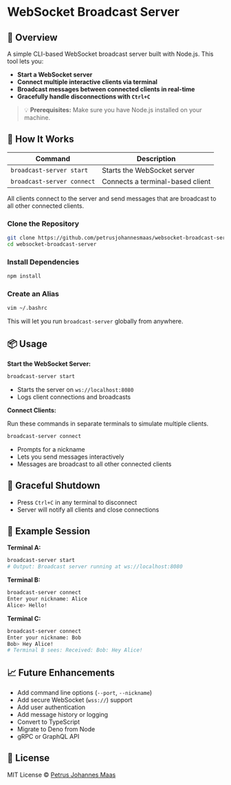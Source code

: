 # WebSocket Broadcast Server

## 📡 Overview

A simple CLI-based WebSocket broadcast server built with Node.js. This tool lets you:

* **Start a WebSocket server**
* **Connect multiple interactive clients via terminal**
* **Broadcast messages between connected clients in real-time**
* **Gracefully handle disconnections with `Ctrl+C`**

> 💡 **Prerequisites:** Make sure you have Node.js installed on your machine.

## 🧠 How It Works

| Command                    | Description                      |
| -------------------------- | -------------------------------- |
| `broadcast-server start`   | Starts the WebSocket server      |
| `broadcast-server connect` | Connects a terminal-based client |

All clients connect to the server and send messages that are broadcast to all other connected clients.

### Clone the Repository

```bash
git clone https://github.com/petrusjohannesmaas/websocket-broadcast-server
cd websocket-broadcast-server
```

### Install Dependencies

```bash
npm install
```

### Create an Alias

```bash
vim ~/.bashrc
```

This will let you run `broadcast-server` globally from anywhere.

## 📦 Usage

**Start the WebSocket Server:**

```bash
broadcast-server start
```

* Starts the server on `ws://localhost:8080`
* Logs client connections and broadcasts

**Connect Clients:**

Run these commands in separate terminals to simulate multiple clients.

```bash
broadcast-server connect
```

* Prompts for a nickname
* Lets you send messages interactively
* Messages are broadcast to all other connected clients

## 🛑 Graceful Shutdown

* Press `Ctrl+C` in any terminal to disconnect
* Server will notify all clients and close connections

## 🧪 Example Session

**Terminal A:**

```bash
broadcast-server start
# Output: Broadcast server running at ws://localhost:8080
```

**Terminal B:**

```bash
broadcast-server connect
Enter your nickname: Alice
Alice> Hello!
```

**Terminal C:**

```bash
broadcast-server connect
Enter your nickname: Bob
Bob> Hey Alice!
# Terminal B sees: Received: Bob: Hey Alice!
```

## 📈 Future Enhancements

* Add command line options (`--port`, `--nickname`)
* Add secure WebSocket (`wss://`) support
* Add user authentication
* Add message history or logging
* Convert to TypeScript
* Migrate to Deno from Node
* gRPC or GraphQL API

## 📄 License

MIT License © [Petrus Johannes Maas](https://github.com/petrusjohannesmaas)
